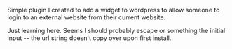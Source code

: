 Simple plugin I created to add a widget to wordpress to allow someone to login to an external website from their current website.

Just learning here.  Seems I should probably escape or something the initial input -- the url string doesn't copy over upon first install.

